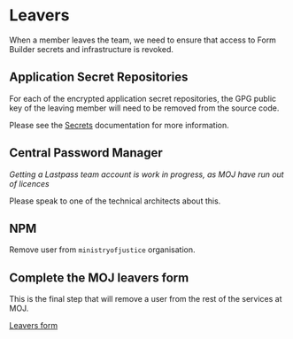 # Leavers

When a member leaves the team, we need to ensure that access to Form Builder secrets and infrastructure is revoked.

## Application Secret Repositories

For each of the encrypted application secret repositories, the GPG public key of the leaving member will need to be removed from the source code.

Please see the [Secrets](../secrets/secrets.md) documentation for more information.

## Central Password Manager

*Getting a Lastpass team account is work in progress, as MOJ have run out of licences*

Please speak to one of the technical architects about this.

## NPM

Remove user from `ministryofjustice` organisation.

## Complete the MOJ leavers form

This is the final step that will remove a user from the rest of the services at MOJ.

[Leavers form](https://leavers.form.service.justice.gov.uk/)
